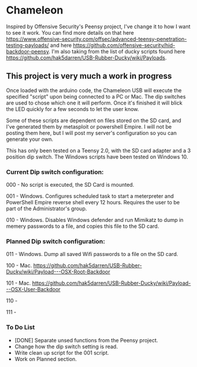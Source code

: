 # Chameleon
Inspired by Offensive Security's Peensy project, I've change it to how I want to see it work. You can find more details on that here https://www.offensive-security.com/offsec/advanced-teensy-penetration-testing-payloads/ and here https://github.com/offensive-security/hid-backdoor-peensy. I'm also taking from the list of ducky scripts found here https://github.com/hak5darren/USB-Rubber-Ducky/wiki/Payloads. 

## This project is very much a work in progress

Once loaded with the arduino code, the Chameleon USB will execute the specified "script" upon being connected to a PC or Mac. The dip switches are used to chose which one it will perform. Once it's finished it will blick the LED quickly for a few seconds to let the user know. 

Some of these scripts are dependent on files stored on the SD card, and I've generated them by metasploit or powershell Empire. I will not be posting them here, but I will post my server's configuration so you can generate your own.

This has only been tested on a Teensy 2.0, with the SD card adapter and a 3 position dip switch. The Windows scripts have been tested on Windows 10. 

### Current Dip switch configuration: 

000	- No script is executed, the SD Card is mounted. 

001	- Windows. Configures scheduled task to start a meterpreter and PowerShell Empire reverse shell every 12 hours. Requires the user to be part of the Administrator's group. 

010	- Windows. Disables Windows defender and run Mimikatz to dump in memery passwords to a file, and copies this file to the SD card. 


### Planned Dip switch configuration:

011	- Windows. Dump all saved Wifi passwords to a file on the SD card. 

100	- Mac. https://github.com/hak5darren/USB-Rubber-Ducky/wiki/Payload---OSX-Root-Backdoor

101	- Mac. https://github.com/hak5darren/USB-Rubber-Ducky/wiki/Payload---OSX-User-Backdoor

110	- 

111	- 


### To Do List

- [DONE] Separate unsed functions from the Peensy project.
- Change how the dip switch setting is read.
- Write clean up script for the 001 script.
- Work on Planned section.